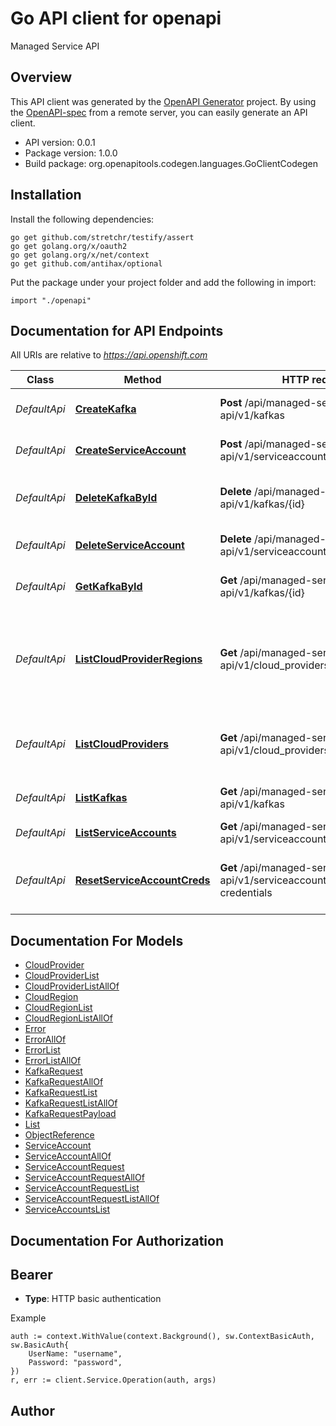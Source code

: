 # Go API client for openapi

Managed Service API

## Overview
This API client was generated by the [OpenAPI Generator](https://openapi-generator.tech) project.  By using the [OpenAPI-spec](https://www.openapis.org/) from a remote server, you can easily generate an API client.

- API version: 0.0.1
- Package version: 1.0.0
- Build package: org.openapitools.codegen.languages.GoClientCodegen

## Installation

Install the following dependencies:

```shell
go get github.com/stretchr/testify/assert
go get golang.org/x/oauth2
go get golang.org/x/net/context
go get github.com/antihax/optional
```

Put the package under your project folder and add the following in import:

```golang
import "./openapi"
```

## Documentation for API Endpoints

All URIs are relative to *https://api.openshift.com*

Class | Method | HTTP request | Description
------------ | ------------- | ------------- | -------------
*DefaultApi* | [**CreateKafka**](docs/DefaultApi.md#createkafka) | **Post** /api/managed-services-api/v1/kafkas | Create a new kafka Request
*DefaultApi* | [**CreateServiceAccount**](docs/DefaultApi.md#createserviceaccount) | **Post** /api/managed-services-api/v1/serviceaccounts | Create service account
*DefaultApi* | [**DeleteKafkaById**](docs/DefaultApi.md#deletekafkabyid) | **Delete** /api/managed-services-api/v1/kafkas/{id} | Delete a kafka request by id
*DefaultApi* | [**DeleteServiceAccount**](docs/DefaultApi.md#deleteserviceaccount) | **Delete** /api/managed-services-api/v1/serviceaccounts/{clientId} | Delete service account
*DefaultApi* | [**GetKafkaById**](docs/DefaultApi.md#getkafkabyid) | **Get** /api/managed-services-api/v1/kafkas/{id} | Get a kafka request by id
*DefaultApi* | [**ListCloudProviderRegions**](docs/DefaultApi.md#listcloudproviderregions) | **Get** /api/managed-services-api/v1/cloud_providers/{id}/regions | Retrieves the list of supported regions of the supported cloud provider.
*DefaultApi* | [**ListCloudProviders**](docs/DefaultApi.md#listcloudproviders) | **Get** /api/managed-services-api/v1/cloud_providers | Retrieves the list of supported cloud providers.
*DefaultApi* | [**ListKafkas**](docs/DefaultApi.md#listkafkas) | **Get** /api/managed-services-api/v1/kafkas | Returns a list of Kafka requests
*DefaultApi* | [**ListServiceAccounts**](docs/DefaultApi.md#listserviceaccounts) | **Get** /api/managed-services-api/v1/serviceaccounts | List service accounts
*DefaultApi* | [**ResetServiceAccountCreds**](docs/DefaultApi.md#resetserviceaccountcreds) | **Get** /api/managed-services-api/v1/serviceaccounts/{clientId}/reset-credentials | reset credentials for the service account


## Documentation For Models

 - [CloudProvider](docs/CloudProvider.md)
 - [CloudProviderList](docs/CloudProviderList.md)
 - [CloudProviderListAllOf](docs/CloudProviderListAllOf.md)
 - [CloudRegion](docs/CloudRegion.md)
 - [CloudRegionList](docs/CloudRegionList.md)
 - [CloudRegionListAllOf](docs/CloudRegionListAllOf.md)
 - [Error](docs/Error.md)
 - [ErrorAllOf](docs/ErrorAllOf.md)
 - [ErrorList](docs/ErrorList.md)
 - [ErrorListAllOf](docs/ErrorListAllOf.md)
 - [KafkaRequest](docs/KafkaRequest.md)
 - [KafkaRequestAllOf](docs/KafkaRequestAllOf.md)
 - [KafkaRequestList](docs/KafkaRequestList.md)
 - [KafkaRequestListAllOf](docs/KafkaRequestListAllOf.md)
 - [KafkaRequestPayload](docs/KafkaRequestPayload.md)
 - [List](docs/List.md)
 - [ObjectReference](docs/ObjectReference.md)
 - [ServiceAccount](docs/ServiceAccount.md)
 - [ServiceAccountAllOf](docs/ServiceAccountAllOf.md)
 - [ServiceAccountRequest](docs/ServiceAccountRequest.md)
 - [ServiceAccountRequestAllOf](docs/ServiceAccountRequestAllOf.md)
 - [ServiceAccountRequestList](docs/ServiceAccountRequestList.md)
 - [ServiceAccountRequestListAllOf](docs/ServiceAccountRequestListAllOf.md)
 - [ServiceAccountsList](docs/ServiceAccountsList.md)


## Documentation For Authorization



## Bearer

- **Type**: HTTP basic authentication

Example

```golang
auth := context.WithValue(context.Background(), sw.ContextBasicAuth, sw.BasicAuth{
    UserName: "username",
    Password: "password",
})
r, err := client.Service.Operation(auth, args)
```



## Author



